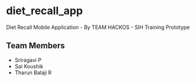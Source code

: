 # diet_recall_app

Diet Recall Mobile Application - By TEAM HACKOS - SIH Training Prototype

## Team Members

- Sriragavi P
- Sai Koushik
- Tharun Balaji R
